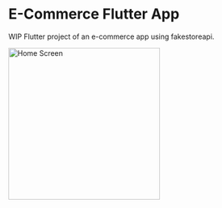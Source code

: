 # E-Commerce Flutter App

WIP Flutter project of an e-commerce app using fakestoreapi.

<img width="300" alt="Home Screen" src="https://github.com/user-attachments/assets/0d11b567-b484-4133-887b-6fc6a7d16e4b" />
